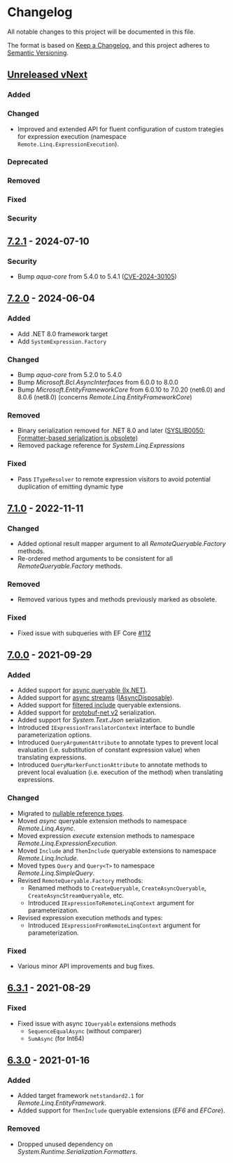# Changelog

All notable changes to this project will be documented in this file.

The format is based on [Keep a Changelog](https://keepachangelog.com/en/1.0.0/),
and this project adheres to [Semantic Versioning](https://semver.org/spec/v2.0.0.html).

## [Unreleased vNext][vnext-unreleased]

### Added

### Changed

- Improved and extended API for fluent configuration of custom trategies for expression execution
  (namespace `Remote.Linq.ExpressionExecution`).

### Deprecated

### Removed

### Fixed

### Security

## [7.2.1][7.2.1] - 2024-07-10

### Security

- Bump _aqua-core_ from 5.4.0 to 5.4.1 ([CVE-2024-30105][CVE-2024-30105])

## [7.2.0][7.2.0] - 2024-06-04

### Added

- Add .NET 8.0 framework target
- Add `SystemExpression.Factory`

### Changed

- Bump _aqua-core_ from 5.2.0 to 5.4.0
- Bump _Microsoft.Bcl.AsyncInterfaces_ from 6.0.0 to 8.0.0
- Bump _Microsoft.EntityFrameworkCore_ from 6.0.10 to 7.0.20 (net6.0) and 8.0.6 (net8.0) (concerns _Remote.Linq.EntityFrameworkCore_)

### Removed

- Binary serialization removed for .NET 8.0 and later ([SYSLIB0050: Formatter-based serialization is obsolete][syslib0050])
- Removed package reference for _System.Linq.Expressions_

### Fixed

- Pass `ITypeResolver` to remote expression visitors to avoid potential duplication of emitting dynamic type

## [7.1.0][7.1.0] - 2022-11-11

### Changed

- Added optional result mapper argument to all _RemoteQueryable.Factory_ methods.
- Re-ordered method arguments to be consistent for all _RemoteQueryable.Factory_ methods.

### Removed

- Removed various types and methods previously marked as obsolete.

### Fixed

- Fixed issue with subqueries with EF Core [#112][issue#112]

## [7.0.0][7.0.0] - 2021-09-29

### Added

- Added support for [async queryable (Ix.NET)][async-queryable].
- Added support for [async streams][async-streams] ([IAsyncDisposable][iasyncdisposable]).
- Added support for [filtered include][ef-filtered-include] queryable extensions.
- Added support for [protobuf-net v2][protobuf-net-v2] serialization.
- Added support for _System.Text.Json_ serialization.
- Introduced `IExpressionTranslatorContext` interface to bundle parameterization options.
- Introduced `QueryArgumentAttribute` to annotate types to prevent local evaluation (i.e. substitution of constant expression value) when translating expressions.
- Introduced `QueryMarkerFunctionAttribute` to annotate methods to prevent local evaluation (i.e. execution of the method) when translating expressions.

### Changed

- Migrated to [nullable reference types][nullable-references].
- Moved _async_ queryable extension methods to namespace _Remote.Linq.Async_.
- Moved expression _execute_ extension methods to namespace _Remote.Linq.ExpressionExecution_.
- Moved `Include` and `ThenInclude` queryable extensions to namespace _Remote.Linq.Include_.
- Moved types `Query` and `Query<T>` to namespace _Remote.Linq.SimpleQuery_.
- Revised `RemoteQueryable.Factory` methods:
  - Renamed methods to `CreateQueryable`, `CreateAsyncQueryable`, `CreateAsyncStreamQueryable`, etc.
  - Introduced `IExpressionToRemoteLinqContext` argument for parameterization.
- Revised expression execution methods and types:
  - Introduced `IExpressionFromRemoteLinqContext` argument for parameterization.

### Fixed

- Various minor API improvements and bug fixes.

## [6.3.1][6.3.1] - 2021-08-29

### Fixed

- Fixed issue with async `IQueryable` extensions methods
  - `SequenceEqualAsync` (without comparer)
  - `SumAsync` (for Int64)

## [6.3.0][6.3.0] - 2021-01-16

### Added

- Added target framework `netstandard2.1` for _Remote.Linq.EntityFramework_.
- Added support for `ThenInclude` queryable extensions (_EF6_ and _EFCore_).

### Removed

- Dropped unused dependency on _System.Runtime.Serialization.Formatters_.

[vnext-unreleased]: https://github.com/6bee/Remote.Linq/compare/v7.2.1...main
[7.2.1]: https://github.com/6bee/Remote.Linq/compare/v7.2.0...v7.2.1
[7.2.0]: https://github.com/6bee/Remote.Linq/compare/7.1.0...v7.2.0
[7.1.0]: https://github.com/6bee/Remote.Linq/compare/7.0.0...7.1.0
[7.0.0]: https://github.com/6bee/Remote.Linq/compare/6.3.1...7.0.0
[6.3.1]: https://github.com/6bee/Remote.Linq/compare/6.3.0...6.3.1
[6.3.0]: https://github.com/6bee/Remote.Linq/compare/6.2.3...6.3.0

[issue#112]: https://github.com/6bee/Remote.Linq/issues/112

[async-queryable]: https://www.nuget.org/packages/System.Linq.Async.Queryable/
[async-streams]: https://docs.microsoft.com/en-us/dotnet/csharp/whats-new/tutorials/generate-consume-asynchronous-stream
[ef-filtered-include]: https://docs.microsoft.com/en-us/ef/core/querying/related-data/eager#filtered-include
[iasyncdisposable]: https://docs.microsoft.com/en-us/dotnet/api/system.iasyncdisposable
[nullable-references]: https://docs.microsoft.com/en-us/dotnet/csharp/nullable-references
[protobuf-net-v2]: https://www.nuget.org/packages/protobuf-net/2.4.6
[syslib0050]: https://learn.microsoft.com/en-us/dotnet/fundamentals/syslib-diagnostics/syslib0050
[CVE-2024-30105]: https://github.com/advisories/GHSA-hh2w-p6rv-4g7w

